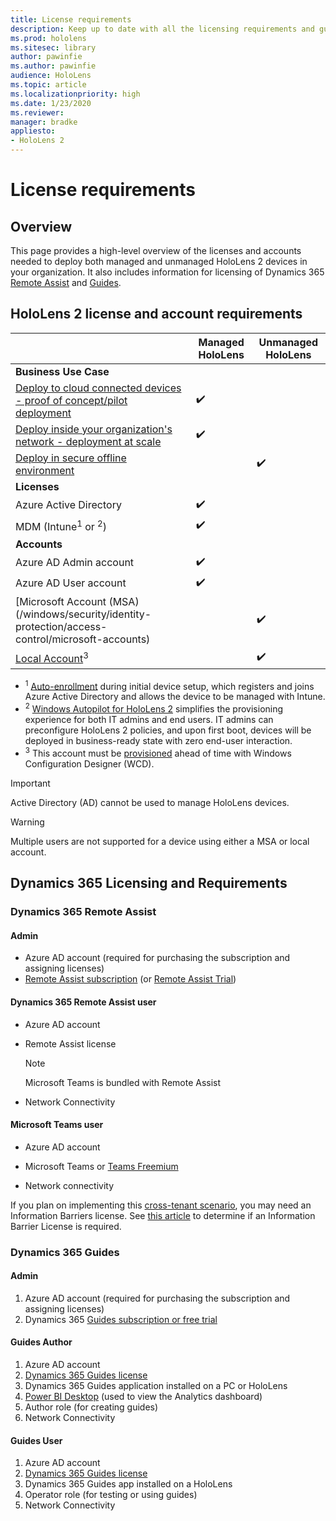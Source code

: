 ```yaml
---
title: License requirements
description: Keep up to date with all the licensing requirements and guidelines you need for mobile device management, HoloLens, and Remote Assist.
ms.prod: hololens
ms.sitesec: library
author: pawinfie
ms.author: pawinfie
audience: HoloLens
ms.topic: article
ms.localizationpriority: high
ms.date: 1/23/2020
ms.reviewer: 
manager: bradke
appliesto:
- HoloLens 2
---
```


# License requirements

## Overview
This page provides a high-level overview of the licenses and accounts needed to deploy both managed and unmanaged HoloLens 2 devices in your organization. It also includes information for licensing of Dynamics 365 [Remote Assist](#dynamics-365-remote-assist) and [Guides](#dynamics-365-guides).

## HoloLens 2 license and account requirements


|                   | Managed HoloLens | Unmanaged HoloLens |
|-------------------|-----------------|---------------------|
| **Business Use Case** | | |
| [Deploy to cloud connected devices - proof of concept/pilot deployment](hololens-requirements.md#scenario-a-deploy-to-cloud-connected-devices)  | ✔️| |
| [Deploy inside your organization's network - deployment at scale](hololens-requirements.md#scenario-b-deploy-inside-your-organizations-network) | ✔️| |
| [Deploy in secure offline environment](hololens-requirements.md#scenario-c-deploy-in-secure-offline-environment) | | ✔️ |
| **Licenses** | | |
| Azure Active Directory | ✔️ | |
| MDM (Intune<sup>1</sup> or <sup>2</sup>) | ✔️  | |
| **Accounts** |  | |
| Azure AD Admin account | ✔️ |  |
| Azure AD User account | ✔️ | |
| [Microsoft Account (MSA)(/windows/security/identity-protection/access-control/microsoft-accounts)| | ✔️ |
| [Local Account](windows/security/identity-protection/access-control/local-accounts)<sup>3</sup> | | ✔️ |
- <sup>1</sup> [Auto-enrollment](/mem/intune/enrollment/windows-enroll#enable-windows-10-automatic-enrollment) during initial device setup, which registers and joins Azure Active Directory and allows the device to be managed with Intune.
- <sup>2</sup> [Windows Autopilot for HoloLens 2](hololens2-autopilot.md) simplifies the provisioning experience for both IT admins and end users. IT admins can preconfigure HoloLens 2 policies, and upon first boot, devices will be deployed in business-ready state with zero end-user interaction.
- <sup>3</sup> This account must be [provisioned](hololens-provisioning.md#provisioning-package-hololens-wizard) ahead of time with Windows Configuration Designer (WCD).

> [!IMPORTANT]
> Active Directory (AD) cannot be used to manage HoloLens devices.
 
> [!WARNING]
> Multiple users are not supported for a device using either a MSA or local account.

## Dynamics 365 Licensing and Requirements

### Dynamics 365 Remote Assist 

#### Admin

- Azure AD account (required for purchasing the subscription and assigning licenses)
- [Remote Assist subscription](/dynamics365/mixed-reality/remote-assist/buy-and-deploy-remote-assist) (or [Remote Assist Trial](/dynamics365/mixed-reality/remote-assist/try-remote-assist))
    
#### Dynamics 365 Remote Assist user

- Azure AD account

- Remote Assist license 

  > [!NOTE]
  > Microsoft Teams is bundled with Remote Assist

- Network Connectivity

#### Microsoft Teams user

- Azure AD account

- Microsoft Teams or [Teams Freemium](https://products.office.com/microsoft-teams/free)

- Network connectivity

If you plan on implementing this [cross-tenant scenario](/dynamics365/mixed-reality/remote-assist/cross-tenant-overview#scenario-2-leasing-services-to-other-tenants), you may need an Information Barriers license. See [this article](/dynamics365/mixed-reality/remote-assist/cross-tenant-licensing-implementation#step-1-determine-if-information-barriers-are-necessary) to determine if an Information Barrier License is required.

### Dynamics 365 Guides 

#### Admin

1. Azure AD account (required for purchasing the subscription and assigning licenses)
2. Dynamics 365 [Guides subscription or free trial](/dynamics365/mixed-reality/guides/setup-step-one)

#### Guides Author

1. Azure AD account
1. [Dynamics 365 Guides license](/dynamics365/mixed-reality/guides/requirements)
1. Dynamics 365 Guides application installed on a PC or HoloLens
1. [Power BI Desktop](https://powerbi.microsoft.com/desktop/) (used to view the Analytics dashboard)
1. Author role (for creating guides)
1. Network Connectivity

#### Guides User

1. Azure AD account
1. [Dynamics 365 Guides license](/dynamics365/mixed-reality/guides/requirements)
1. Dynamics 365 Guides app installed on a HoloLens
1. Operator role (for testing or using guides)
1. Network Connectivity
